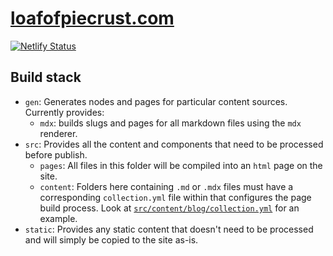 
# [loafofpiecrust.com](https://loafofpiecrust.com)

[![Netlify Status](https://api.netlify.com/api/v1/badges/56862afd-cd75-42c9-9fe7-dc84440fdf2a/deploy-status)](https://app.netlify.com/sites/loafofpiecrust/deploys)

## Build stack
- `gen`: Generates nodes and pages for particular content sources. Currently provides:
  - `mdx`: builds slugs and pages for all markdown files using the `mdx` renderer.
- `src`: Provides all the content and components that need to be processed before publish.
  - `pages`: All files in this folder will be compiled into an `html` page on the site.
  - `content`: Folders here containing `.md` or `.mdx` files must have a corresponding `collection.yml` file within that configures the page build process. Look at [`src/content/blog/collection.yml`](src/content/blog/collection.yml) for an example.
- `static`: Provides any static content that doesn't need to be processed and will simply be copied to the site as-is.